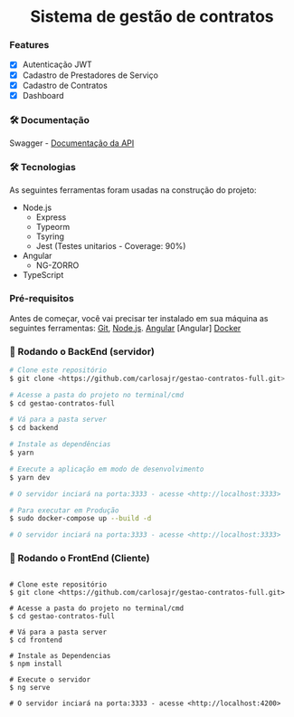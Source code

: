 <h1 align="center">Sistema de gestão de contratos</h1>

### Features
- [x] Autenticação JWT
- [x] Cadastro de Prestadores de Serviço
- [x] Cadastro de Contratos
- [x] Dashboard

### 🛠 Documentação 

Swagger - [Documentação da API](http://api.desafiopublicsoft.cvmakers.com.br/)

### 🛠 Tecnologias

As seguintes ferramentas foram usadas na construção do projeto:

- Node.js
  - Express
  - Typeorm
  - Tsyring
  - Jest (Testes unitarios - Coverage: 90%) 
- Angular
  - NG-ZORRO
- TypeScript

### Pré-requisitos

Antes de começar, você vai precisar ter instalado em sua máquina as seguintes ferramentas:
[Git](https://git-scm.com), [Node.js](https://nodejs.org/en/). [Angular](https://angular.io/) [Angular] [Docker](https://www.docker.com/)

### 🎲 Rodando o BackEnd (servidor)

```bash
# Clone este repositório
$ git clone <https://github.com/carlosajr/gestao-contratos-full.git>

# Acesse a pasta do projeto no terminal/cmd
$ cd gestao-contratos-full

# Vá para a pasta server
$ cd backend

# Instale as dependências
$ yarn

# Execute a aplicação em modo de desenvolvimento
$ yarn dev 

# O servidor inciará na porta:3333 - acesse <http://localhost:3333>

# Para executar em Produção
$ sudo docker-compose up --build -d

# O servidor inciará na porta:3333 - acesse <http://localhost:3333>
```

### 🎲 Rodando o FrontEnd (Cliente)

```

# Clone este repositório
$ git clone <https://github.com/carlosajr/gestao-contratos-full.git>

# Acesse a pasta do projeto no terminal/cmd
$ cd gestao-contratos-full

# Vá para a pasta server
$ cd frontend

# Instale as Dependencias
$ npm install

# Execute o servidor
$ ng serve

# O servidor inciará na porta:3333 - acesse <http://localhost:4200>

```
